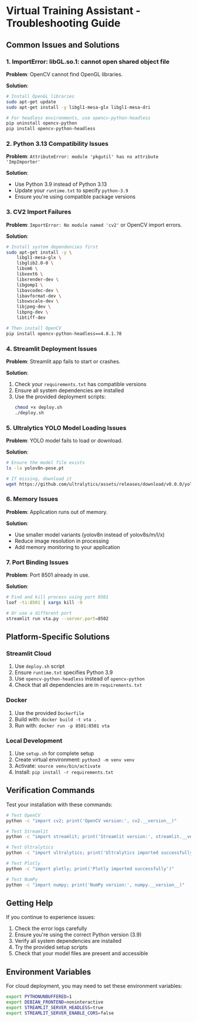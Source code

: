 # Virtual Training Assistant - Troubleshooting Guide

## Common Issues and Solutions

### 1. ImportError: libGL.so.1: cannot open shared object file

**Problem**: OpenCV cannot find OpenGL libraries.

**Solution**:
```bash
# Install OpenGL libraries
sudo apt-get update
sudo apt-get install -y libgl1-mesa-glx libgl1-mesa-dri

# For headless environments, use opencv-python-headless
pip uninstall opencv-python
pip install opencv-python-headless
```

### 2. Python 3.13 Compatibility Issues

**Problem**: `AttributeError: module 'pkgutil' has no attribute 'ImpImporter'`

**Solution**:
- Use Python 3.9 instead of Python 3.13
- Update your `runtime.txt` to specify `python-3.9`
- Ensure you're using compatible package versions

### 3. CV2 Import Failures

**Problem**: `ImportError: No module named 'cv2'` or OpenCV import errors.

**Solution**:
```bash
# Install system dependencies first
sudo apt-get install -y \
    libgl1-mesa-glx \
    libglib2.0-0 \
    libsm6 \
    libxext6 \
    libxrender-dev \
    libgomp1 \
    libavcodec-dev \
    libavformat-dev \
    libswscale-dev \
    libjpeg-dev \
    libpng-dev \
    libtiff-dev

# Then install OpenCV
pip install opencv-python-headless==4.8.1.78
```

### 4. Streamlit Deployment Issues

**Problem**: Streamlit app fails to start or crashes.

**Solution**:
1. Check your `requirements.txt` has compatible versions
2. Ensure all system dependencies are installed
3. Use the provided deployment scripts:
   ```bash
   chmod +x deploy.sh
   ./deploy.sh
   ```

### 5. Ultralytics YOLO Model Loading Issues

**Problem**: YOLO model fails to load or download.

**Solution**:
```bash
# Ensure the model file exists
ls -la yolov8n-pose.pt

# If missing, download it
wget https://github.com/ultralytics/assets/releases/download/v0.0.0/yolov8n-pose.pt
```

### 6. Memory Issues

**Problem**: Application runs out of memory.

**Solution**:
- Use smaller model variants (yolov8n instead of yolov8s/m/l/x)
- Reduce image resolution in processing
- Add memory monitoring to your application

### 7. Port Binding Issues

**Problem**: Port 8501 already in use.

**Solution**:
```bash
# Find and kill process using port 8501
lsof -ti:8501 | xargs kill -9

# Or use a different port
streamlit run vta.py --server.port=8502
```

## Platform-Specific Solutions

### Streamlit Cloud
1. Use `deploy.sh` script
2. Ensure `runtime.txt` specifies Python 3.9
3. Use `opencv-python-headless` instead of `opencv-python`
4. Check that all dependencies are in `requirements.txt`

### Docker
1. Use the provided `Dockerfile`
2. Build with: `docker build -t vta .`
3. Run with: `docker run -p 8501:8501 vta`

### Local Development
1. Use `setup.sh` for complete setup
2. Create virtual environment: `python3 -m venv venv`
3. Activate: `source venv/bin/activate`
4. Install: `pip install -r requirements.txt`

## Verification Commands

Test your installation with these commands:

```bash
# Test OpenCV
python -c "import cv2; print('OpenCV version:', cv2.__version__)"

# Test Streamlit
python -c "import streamlit; print('Streamlit version:', streamlit.__version__)"

# Test Ultralytics
python -c "import ultralytics; print('Ultralytics imported successfully')"

# Test Plotly
python -c "import plotly; print('Plotly imported successfully')"

# Test NumPy
python -c "import numpy; print('NumPy version:', numpy.__version__)"
```

## Getting Help

If you continue to experience issues:

1. Check the error logs carefully
2. Ensure you're using the correct Python version (3.9)
3. Verify all system dependencies are installed
4. Try the provided setup scripts
5. Check that your model files are present and accessible

## Environment Variables

For cloud deployment, you may need to set these environment variables:

```bash
export PYTHONUNBUFFERED=1
export DEBIAN_FRONTEND=noninteractive
export STREAMLIT_SERVER_HEADLESS=true
export STREAMLIT_SERVER_ENABLE_CORS=false
```
